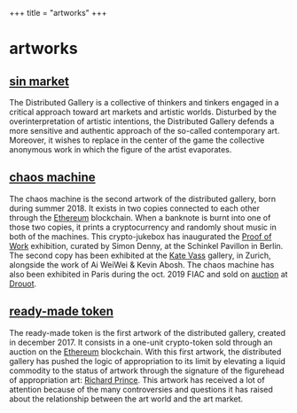 +++
title = "artworks"
+++

# artworks

## [sin market](#)

The Distributed Gallery is a collective of thinkers and tinkers
engaged in a critical approach toward art markets and artistic
worlds. Disturbed by the overinterpretation of artistic intentions,
the Distributed Gallery defends a more sensitive and authentic
approach of the so-called contemporary art. Moreover, it wishes to
replace in the center of the game the collective anonymous work in
which the figure of the artist evaporates.

## [chaos machine](@/artworks/chaos/index.md)

The chaos machine is the second artwork of the distributed gallery, born during summer 2018. It exists in two copies connected to each other through the [Ethereum](https://ethereum.org/) blockchain. When a banknote is burnt into one of those two copies, it prints a cryptocurrency and randomly shout music in both of the machines. This crypto-jukebox has inaugurated the [Proof of Work](https://www.schinkelpavillon.de/exhibition/curated-by-simon-denny-in-dialogue-with-distributed-gallery-harm-van-den-dorpel-sarah-hamerman-and-sam-hart-kei-kreutler-and-aude-launay/) exhibition, curated by Simon Denny, at the Schinkel Pavillon in Berlin. The second copy has been exhibited at the [Kate Vass](https://www.katevassgalerie.com/news/perfect-amp-priceless-value-systems-on-the-blockchain) gallery, in Zurich, alongside the work of Ai WeiWei & Kevin Abosh. The chaos machine has also been exhibited in Paris during the oct. 2019 FIAC and sold on [auction](https://www.aguttes.com/lot/99453/10842901) at [Drouot](https://www.drouot.com/lots/10842901?actionParam=listLot=lot=99453).

## [ready-made token](@/artworks/rmt/index.md)

The ready-made token is the first artwork of the distributed gallery, created in december 2017. It consists in a one-unit crypto-token sold through an auction on the [Ethereum](https://ethereum.org/) blockchain. With this first artwork, the distributed gallery has pushed the logic of appropriation to its limit by elevating a liquid commodity to the status of artwork through the signature of the figurehead of appropriation art: [Richard Prince](https://en.wikipedia.org/wiki/Richard_Prince). This artwork has received a lot of attention because of the many controversies and questions it has raised about the relationship between the art world and the art market.
